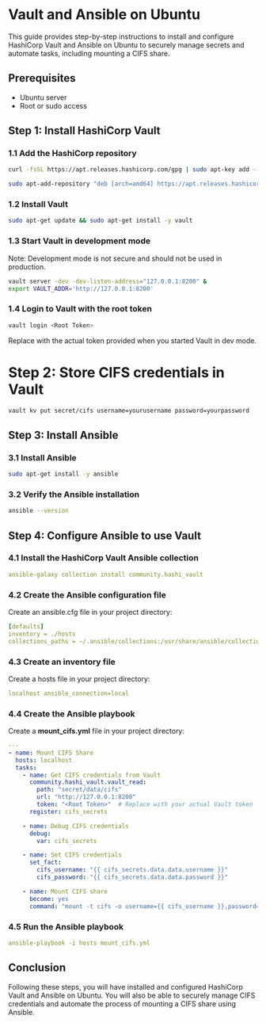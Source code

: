 # Vault and Ansible on Ubuntu

This guide provides step-by-step instructions to install and configure HashiCorp Vault and Ansible on Ubuntu to securely manage secrets and automate tasks, including mounting a CIFS share.

## Prerequisites

- Ubuntu server
- Root or sudo access

## Step 1: Install HashiCorp Vault

### 1.1 Add the HashiCorp repository

```sh
curl -fsSL https://apt.releases.hashicorp.com/gpg | sudo apt-key add -
```

```sh
sudo apt-add-repository "deb [arch=amd64] https://apt.releases.hashicorp.com $(lsb_release -cs) main"
```

### 1.2 Install Vault

```sh
sudo apt-get update && sudo apt-get install -y vault
```

### 1.3 Start Vault in development mode
Note: Development mode is not secure and should not be used in production.

```sh
vault server -dev -dev-listen-address="127.0.0.1:8200" &
export VAULT_ADDR='http://127.0.0.1:8200'
```

### 1.4 Login to Vault with the root token

```sh
vault login <Root Token>
```

Replace <Root Token> with the actual token provided when you started Vault in dev mode.

# Step 2: Store CIFS credentials in Vault

```sh
vault kv put secret/cifs username=yourusername password=yourpassword
```

## Step 3: Install Ansible
### 3.1 Install Ansible

```sh
sudo apt-get install -y ansible
```

### 3.2 Verify the Ansible installation

```sh
ansible --version
```

## Step 4: Configure Ansible to use Vault
### 4.1 Install the HashiCorp Vault Ansible collection

```yml
ansible-galaxy collection install community.hashi_vault
```

### 4.2 Create the Ansible configuration file
Create an ansible.cfg file in your project directory:

```yml
[defaults]
inventory = ./hosts
collections_paths = ~/.ansible/collections:/usr/share/ansible/collections
```

### 4.3 Create an inventory file
Create a hosts file in your project directory:

```yml
localhost ansible_connection=local
```

### 4.4 Create the Ansible playbook
Create a **mount_cifs.yml** file in your project directory:

```yml
---
- name: Mount CIFS Share
  hosts: localhost
  tasks:
    - name: Get CIFS credentials from Vault
      community.hashi_vault.vault_read:
        path: "secret/data/cifs"
        url: "http://127.0.0.1:8200"
        token: "<Root Token>"  # Replace with your actual Vault token
      register: cifs_secrets

    - name: Debug CIFS credentials
      debug:
        var: cifs_secrets

    - name: Set CIFS credentials
      set_fact:
        cifs_username: "{{ cifs_secrets.data.data.username }}"
        cifs_password: "{{ cifs_secrets.data.data.password }}"

    - name: Mount CIFS share
      become: yes
      command: "mount -t cifs -o username={{ cifs_username }},password={{ cifs_password }},vers=2.0 //dc3-fic-wp1.domandpc.fr/Lecteurs/DIR/SSI/COMMUN/DEPOT/uploads /var/www/uploads"
```

### 4.5 Run the Ansible playbook

```yml
ansible-playbook -i hosts mount_cifs.yml
```

## Conclusion
Following these steps, you will have installed and configured HashiCorp Vault and Ansible on Ubuntu. You will also be able to securely manage CIFS credentials and automate the process of mounting a CIFS share using Ansible.
